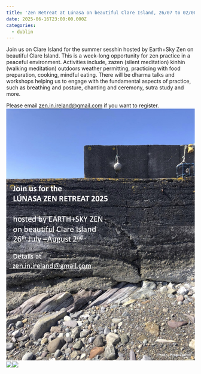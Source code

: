 ```yaml
---
title: 'Zen Retreat at Lúnasa on beautiful Clare Island, 26/07 to 02/08/2025'
date: 2025-06-16T23:00:00.000Z
categories:
  - dublin
---
```


Join us on Clare Island for the summer sesshin hosted by Earth+Sky Zen on beautiful Clare Island. This is a week-long opportunity for zen practice in a peaceful environment. Activities include, zazen (silent meditation) kinhin (walking meditation) outdoors weather permitting, practicing with food preparation, cooking, mindful eating. There will be dharma talks and workshops helping us to engage with the fundamental aspects of practice, such as breathing and posture, chanting and ceremony, sutra study and more.

Please email [zen.in.ireland@gmail.com](mailto:zen.in.ireland@gmail.com) if you want to register.![](</img/Lunasa 2025-Poster.jpg>)![](</img/LÚNASA Sesshin Timetable 2025.jpg>)![](</img/Notes for the Lúnasa Sesshin 2025.jpg>)
